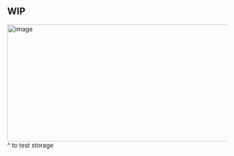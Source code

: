 ## WIP

<img width="891" height="270" alt="image" src="https://github.com/user-attachments/assets/87c3db05-85d5-4c27-8454-4c2a6b36cac2" />
^ to test storage
